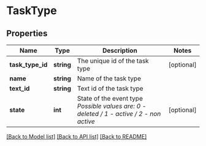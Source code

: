# TaskType

## Properties
Name | Type | Description | Notes
------------ | ------------- | ------------- | -------------
**task_type_id** | **string** | The unique id of the task type | [optional] 
**name** | **string** | Name of the task type | 
**text_id** | **string** | Text id of the task type | 
**state** | **int** | State of the event type *Possible values are: 0 - deleted / 1 - active / 2 - non active* | [optional] 

[[Back to Model list]](../../README.md#documentation-for-models) [[Back to API list]](../../README.md#documentation-for-api-endpoints) [[Back to README]](../../README.md)

